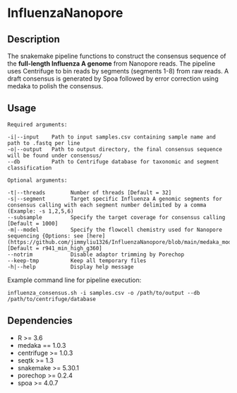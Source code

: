 # InfluenzaNanopore

## Description
The snakemake pipeline functions to construct the consensus sequence of the **full-length Influenza A genome** from Nanopore reads. The pipeline uses Centrifuge to bin reads by segments (segments 1-8) from raw reads. A draft consensus is generated by Spoa followed by error correction using medaka to polish the consensus.

## Usage
```
Required arguments:

-i|--input    Path to input samples.csv containing sample name and path to .fastq per line
-o|--output   Path to output directory, the final consensus sequence will be found under consensus/
--db          Path to Centrifuge database for taxonomic and segment classification

Optional arguments:

-t|--threads        Number of threads [Default = 32]
-s|--segment        Target specific Influenza A genomic segments for consensus calling with each segment number delimited by a comma (Example: -s 1,2,5,6)
--subsample         Specify the target coverage for consensus calling [Default = 1000]
-m|--model          Specify the flowcell chemistry used for Nanopore sequencing {Options: see [here](https://github.com/jimmyliu1326/InfluenzaNanopore/blob/main/medaka_models.txt)} [Default = r941_min_high_g360]
--notrim            Disable adaptor trimming by Porechop
--keep-tmp          Keep all temporary files
-h|--help           Display help message
```

Example command line for pipeline execution:
```
influenza_consensus.sh -i samples.csv -o /path/to/output --db /path/to/centrifuge/database
```

## Dependencies
* R >= 3.6
* medaka == 1.0.3
* centrifuge >= 1.0.3
* seqtk >= 1.3
* snakemake >= 5.30.1
* porechop >= 0.2.4
* spoa >= 4.0.7
